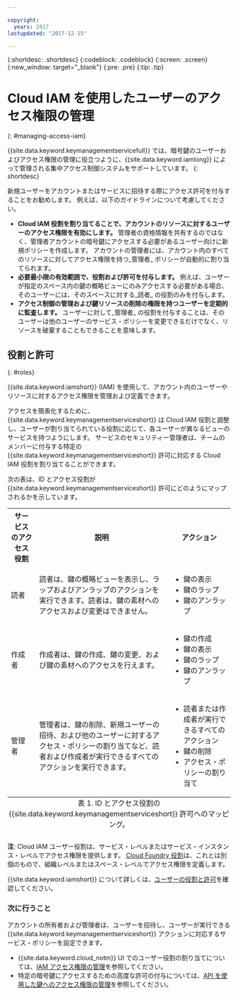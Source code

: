 ```yaml
---

copyright:
  years: 2017
lastupdated: "2017-12-15"

---
```


{:shortdesc: .shortdesc}
{:codeblock: .codeblock}
{:screen: .screen}
{:new_window: target="_blank"}
{:pre: .pre}
{:tip: .tip}

# Cloud IAM を使用したユーザーのアクセス権限の管理
{: #managing-access-iam}

{{site.data.keyword.keymanagementservicefull}} では、暗号鍵のユーザーおよびアクセス権限の管理に役立つように、{{site.data.keyword.iamlong}} によって管理される集中アクセス制御システムをサポートしています。
{: shortdesc}

新規ユーザーをアカウントまたはサービスに招待する際にアクセス許可を付与することをお勧めします。 例えば、以下のガイドラインについて考慮してください。

- **Cloud IAM 役割を割り当てることで、アカウントのリソースに対するユーザーのアクセス権限を有効にします。**
    管理者の資格情報を共有するのではなく、管理者アカウントの暗号鍵にアクセスする必要があるユーザー向けに新規ポリシーを作成します。 アカウントの管理者には、アカウント内のすべてのリソースに対してアクセス権限を持つ_管理者_ ポリシーが自動的に割り当てられます。
- **必要最小限の有効範囲で、役割および許可を付与します。**
    例えば、ユーザーが指定のスペース内の鍵の概略ビューにのみアクセスする必要がある場合、そのユーザーには、そのスペースに対する_読者_ の役割のみを付与します。
- **アクセス制御の管理および鍵リソースの削除の権限を持つユーザーを定期的に監査します。**
    ユーザーに対して_管理者_ の役割を付与することは、そのユーザーは他のユーザーのサービス・ポリシーを変更できるだけでなく、リソースを破棄することもできることを意味します。

## 役割と許可
{: #roles}

{{site.data.keyword.iamshort}} (IAM) を使用して、アカウント内のユーザーやリソースに対するアクセス権限を管理および定義できます。

アクセスを簡素化するために、{{site.data.keyword.keymanagementserviceshort}} は Cloud IAM 役割と調整し、ユーザーが割り当てられている役割に応じて、各ユーザーが異なるビューのサービスを持つようにします。 サービスのセキュリティー管理者は、チームのメンバーに付与する特定の {{site.data.keyword.keymanagementserviceshort}} 許可に対応する Cloud IAM 役割を割り当てることができます。

次の表は、ID とアクセス役割が {{site.data.keyword.keymanagementserviceshort}} 許可にどのようにマップされるかを示しています。
<table>
  <tr>
    <th>サービスのアクセス役割</th>
    <th>説明</th>
    <th>アクション</th>
  </tr>
  <tr>
    <td>読者</td>
    <td>読者は、鍵の概略ビューを表示し、ラップおよびアンラップのアクションを実行できます。読者は、鍵の素材へのアクセスおよび変更はできません。</td>
    <td>
      <ul>
        <li>鍵の表示</li>
        <li>鍵のラップ</li>
        <li>鍵のアンラップ</li>
      </ul>
    </td>
  </tr>
  <tr>
    <td>作成者</td>
    <td>作成者は、鍵の作成、鍵の変更、および鍵の素材へのアクセスを行えます。</td>
    <td>
      <ul>
        <li>鍵の作成</li>
        <li>鍵の表示</li>
        <li>鍵のラップ</li>
        <li>鍵のアンラップ</li>
      </ul>
    </td>
  </tr>
  <tr>
    <td>管理者</td>
    <td>管理者は、鍵の削除、新規ユーザーの招待、および他のユーザーに対するアクセス・ポリシーの割り当てなど、読者および作成者が実行できるすべてのアクションを実行できます。</td>
    <td>
      <ul>
        <li>読者または作成者が実行できるすべてのアクション</li>
        <li>鍵の削除</li>
        <li>アクセス・ポリシーの割り当て</li>
      </ul>
    </td>
  </tr>
  <caption style="caption-side:bottom;">表 1. ID とアクセス役割の {{site.data.keyword.keymanagementserviceshort}} 許可へのマッピング。</caption>
</table>

**注**: Cloud IAM ユーザー役割は、サービス・レベルまたはサービス・インスタンス・レベルでアクセス権限を提供します。 [Cloud Foundry 役割](/docs/iam/users_roles.html#cfroles)は、これとは別個のもので、組織レベルまたはスペース・レベルでアクセス権限を定義します。

{{site.data.keyword.iamshort}} について詳しくは、[ユーザーの役割と許可](/docs/iam/users_roles.html#iamusermanpol)を確認してください。

### 次に行うこと

アカウントの所有者および管理者は、ユーザーを招待し、ユーザーが実行できる {{site.data.keyword.keymanagementserviceshort}} アクションに対応するサービス・ポリシーを設定できます。

- {{site.data.keyword.cloud_notm}} UI でのユーザー役割の割り当てについては、[IAM アクセス権限の管理](/docs/iam/iamusermanage.html#iamusermanage)を参照してください。
- 特定の暗号鍵にアクセスするための高度な許可の付与については、[API を使用した鍵へのアクセス権限の管理](/docs/services/keymgmt/keyprotect_manage_access_api.html)を参照してください。
